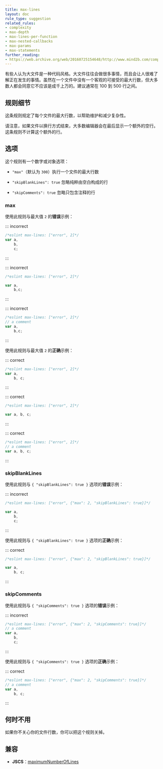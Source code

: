 ```yaml
---
title: max-lines
layout: doc
rule_type: suggestion
related_rules:
- complexity
- max-depth
- max-lines-per-function
- max-nested-callbacks
- max-params
- max-statements
further_reading:
- https://web.archive.org/web/20160725154648/http://www.mind2b.com/component/content/article/24-software-module-size-and-file-size
---
```


有些人认为大文件是一种代码风格。大文件往往会做很多事情，而且会让人很难了解正在发生的事情。虽然在一个文件中没有一个客观的可接受的最大行数，但大多数人都会同意它不应该是成千上万的。建议通常在 100 到 500 行之间。

## 规则细节

这条规则规定了每个文件的最大行数，以帮助维护和减少复杂性。

请注意，如果文件以换行方式结束，大多数编辑器会在最后显示一个额外的空行。这条规则不计算这个额外的行。

## 选项

这个规则有一个数字或对象选项：

* `"max"`（默认为 `300`）执行一个文件的最大行数

* `"skipBlankLines": true` 忽略纯粹由空白构成的行

* `"skipComments": true` 忽略只包含注释的行

### max

使用此规则与最大值 `2` 的**错误**示例：

::: incorrect

```js
/*eslint max-lines: ["error", 2]*/
var a,
    b,
    c;
```

:::

::: incorrect

```js
/*eslint max-lines: ["error", 2]*/

var a,
    b,c;
```

:::

::: incorrect

```js
/*eslint max-lines: ["error", 2]*/
// a comment
var a,
    b,c;
```

:::

使用此规则与最大值 `2` 的**正确**示例：

::: correct

```js
/*eslint max-lines: ["error", 2]*/
var a,
    b, c;
```

:::

::: correct

```js
/*eslint max-lines: ["error", 2]*/

var a, b, c;
```

:::

::: correct

```js
/*eslint max-lines: ["error", 2]*/
// a comment
var a, b, c;
```

:::

### skipBlankLines

使用此规则与 `{ "skipBlankLines": true }` 选项的**错误**示例：

::: incorrect

```js
/*eslint max-lines: ["error", {"max": 2, "skipBlankLines": true}]*/

var a,
    b,
    c;
```

:::

使用此规则与 `{ "skipBlankLines": true }` 选项的**正确**示例：

::: correct

```js
/*eslint max-lines: ["error", {"max": 2, "skipBlankLines": true}]*/

var a,
    b, c;
```

:::

### skipComments

使用此规则与 `{ "skipComments": true }` 选项的**错误**示例：

::: incorrect

```js
/*eslint max-lines: ["error", {"max": 2, "skipComments": true}]*/
// a comment
var a,
    b,
    c;
```

:::

使用此规则与 `{ "skipComments": true }` 选项的**正确**示例：

::: correct

```js
/*eslint max-lines: ["error", {"max": 2, "skipComments": true}]*/
// a comment
var a,
    b, c;
```

:::

## 何时不用

如果你不关心你的文件行数，你可以把这个规则关掉。

## 兼容

* **JSCS**：[maximumNumberOfLines](https://jscs-dev.github.io/rule/maximumNumberOfLines)
